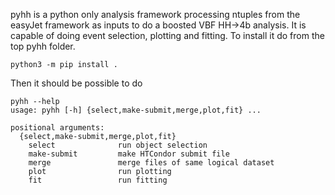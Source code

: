 
pyhh is a python only analysis framework processing ntuples from the easyJet framework as inputs to do a boosted VBF HH->4b analysis. It is capable of doing event selection, plotting and fitting. To install it do from the top pyhh folder.
```
python3 -m pip install .
```
Then it should be possible to do

```
pyhh --help
usage: pyhh [-h] {select,make-submit,merge,plot,fit} ...

positional arguments:
  {select,make-submit,merge,plot,fit}
    select              run object selection
    make-submit         make HTCondor submit file
    merge               merge files of same logical dataset
    plot                run plotting
    fit                 run fitting
```